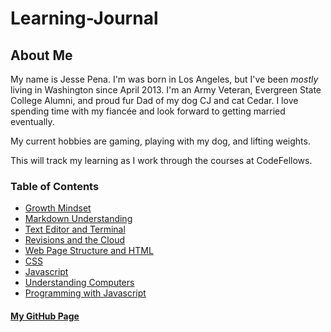# Learning-Journal

## About Me
My name is Jesse Pena.  I'm was born in Los Angeles, but I've been *mostly* living in Washington since April 2013. I'm an Army Veteran, Evergreen State College Alumni, and proud fur Dad of my dog CJ and cat Cedar. I love spending time with my fiancée and look forward to getting married eventually.

My current hobbies are gaming, playing with my dog, and lifting weights.

This will track my learning as I work through the courses at CodeFellows.

### **Table of Contents**

* [Growth Mindset](https://jpchato.github.io/learning-journal/growthmindset)
* [Markdown Understanding](https://jpchato.github.io/learning-journal/markdown)
* [Text Editor and Terminal](https://jpchato.github.io/learning-journal/texteditor)
* [Revisions and the Cloud](https://jpchato.github.io/learning-journal/revisionsandthecloud)
* [Web Page Structure and HTML](https://jpchato.github.io/learning-journal/structurewebpageswithhtml)
* [CSS](https://jpchato.github.io/learning-journal/cssreading)
* [Javascript](https://jpchato.github.io/learning-journal/javascript)
* [Understanding Computers](https://jpchato.github.io/learning-journal/howcomputerswork)
* [Programming with Javascript](https://jpchato.github.io/learning-journal/jsprogramming.md)
#### [My GitHub Page](https://github.com/jpchato)


